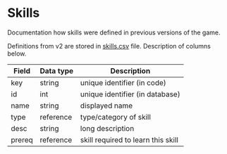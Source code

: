 # Skills

Documentation how skills were defined in previous versions of the game.

Definitions from v2 are stored in [skills.csv](data/skills.csv) file.
Description of columns below.

| Field  | Data type | Description                        |
|--------|-----------|------------------------------------|
| key    | string    | unique identifier (in code)        |
| id     | int       | unique identifier (in database)    |
| name   | string    | displayed name                     |
| type   | reference | type/category of skill             |
| desc   | string    | long description                   |
| prereq | reference | skill required to learn this skill |
